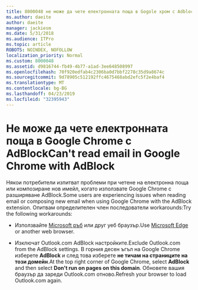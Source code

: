 ```yaml
---
title: 8000048 не може да чете електронната поща в Gogole хром с Adblock
ms.author: daeite
author: daeite
manager: jackiesm
ms.date: 5/31/2018
ms.audience: ITPro
ms.topic: article
ROBOTS: NOINDEX, NOFOLLOW
localization_priority: Normal
ms.custom: 8000048
ms.assetid: d9816744-fb49-4b77-a1ad-3ee648508997
ms.openlocfilehash: 70f920edfab4c2306ba0d7bbf2278c35d9a8674c
ms.sourcegitcommit: 9d78905c512192ffc4675468abd2efc5f2e4baf4
ms.translationtype: MT
ms.contentlocale: bg-BG
ms.lasthandoff: 04/23/2019
ms.locfileid: "32395943"
---
```

# <a name="cant-read-email-in-google-chrome-with-adblock"></a><span data-ttu-id="42459-102">Не може да чете електронната поща в Google Chrome с AdBlock</span><span class="sxs-lookup"><span data-stu-id="42459-102">Can't read email in Google Chrome with AdBlock</span></span>

<span data-ttu-id="42459-103">Някои потребители изпитват проблеми при четене на електронна поща или композиране нов имейл, когато използвате Google Chrome с разширяване AdBlock.</span><span class="sxs-lookup"><span data-stu-id="42459-103">Some users are experiencing issues when reading email or composing new email when using Google Chrome with the AdBlock extension.</span></span> <span data-ttu-id="42459-104">Опитвам определителен член последователи workarounds:</span><span class="sxs-lookup"><span data-stu-id="42459-104">Try the following workarounds:</span></span>
  
- <span data-ttu-id="42459-105">Използвайте [Microsoft ръб](https://go.microsoft.com/fwlink/p/?linkid=2001503&amp;clcid=0x409) или друг уеб браузър.</span><span class="sxs-lookup"><span data-stu-id="42459-105">Use [Microsoft Edge](https://go.microsoft.com/fwlink/p/?linkid=2001503&amp;clcid=0x409) or another web browser.</span></span> 
    
- <span data-ttu-id="42459-106">Изключат Outlook.com AdBlock настройките.</span><span class="sxs-lookup"><span data-stu-id="42459-106">Exclude Outlook.com from the AdBlock settings.</span></span> <span data-ttu-id="42459-107">В горния десен ъгъл на Google Chrome изберете **AdBlock** и след това изберете **не тичам на страниците на този домейн**.</span><span class="sxs-lookup"><span data-stu-id="42459-107">At the top right corner of Google Chrome, select **AdBlock** and then select **Don't run on pages on this domain**.</span></span> <span data-ttu-id="42459-108">Обновете вашия браузър да зареди Outlook.com отново.</span><span class="sxs-lookup"><span data-stu-id="42459-108">Refresh your browser to load Outlook.com again.</span></span> 
    

